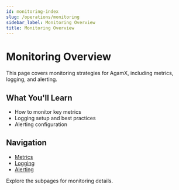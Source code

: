 ```yaml
---
id: monitoring-index
slug: /operations/monitoring
sidebar_label: Monitoring Overview
title: Monitoring Overview
---
```


# Monitoring Overview

This page covers monitoring strategies for AgamX, including metrics, logging, and alerting.

## What You'll Learn
- How to monitor key metrics
- Logging setup and best practices
- Alerting configuration

## Navigation
- [Metrics](metrics.md)
- [Logging](logging.md)
- [Alerting](alerting.md)

Explore the subpages for monitoring details. 